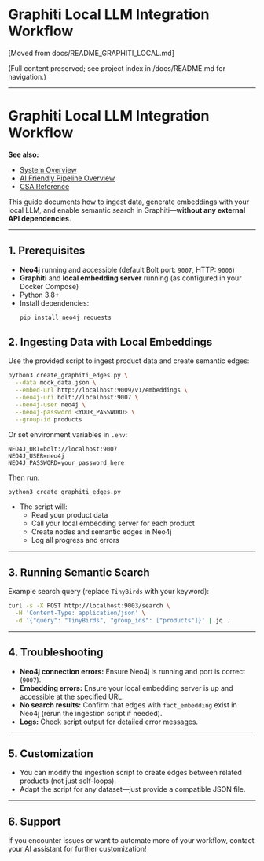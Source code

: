 # Graphiti Local LLM Integration Workflow

[Moved from docs/README_GRAPHITI_LOCAL.md]

(Full content preserved; see project index in /docs/README.md for navigation.)

---

# Graphiti Local LLM Integration Workflow

**See also:**
- [System Overview](../onboarding/SYSTEM_OVERVIEW.md)
- [AI Friendly Pipeline Overview](AI_FRIENDLY_PIPELINE_OVERVIEW.md)
- [CSA Reference](../CSA.md)


This guide documents how to ingest data, generate embeddings with your local LLM, and enable semantic search in Graphiti—**without any external API dependencies**.

---

## 1. Prerequisites
- **Neo4j** running and accessible (default Bolt port: `9007`, HTTP: `9006`)
- **Graphiti** and **local embedding server** running (as configured in your Docker Compose)
- Python 3.8+
- Install dependencies:
  ```sh
  pip install neo4j requests
  ```

## 2. Ingesting Data with Local Embeddings

Use the provided script to ingest product data and create semantic edges:

```sh
python3 create_graphiti_edges.py \
  --data mock_data.json \
  --embed-url http://localhost:9009/v1/embeddings \
  --neo4j-uri bolt://localhost:9007 \
  --neo4j-user neo4j \
  --neo4j-password <YOUR_PASSWORD> \
  --group-id products
```

Or set environment variables in `.env`:
```
NEO4J_URI=bolt://localhost:9007
NEO4J_USER=neo4j
NEO4J_PASSWORD=your_password_here
```
Then run:
```sh
python3 create_graphiti_edges.py
```

- The script will:
  - Read your product data
  - Call your local embedding server for each product
  - Create nodes and semantic edges in Neo4j
  - Log all progress and errors

---

## 3. Running Semantic Search

Example search query (replace `TinyBirds` with your keyword):
```sh
curl -s -X POST http://localhost:9003/search \
  -H 'Content-Type: application/json' \
  -d '{"query": "TinyBirds", "group_ids": ["products"]}' | jq .
```

---

## 4. Troubleshooting
- **Neo4j connection errors:** Ensure Neo4j is running and port is correct (`9007`).
- **Embedding errors:** Ensure your local embedding server is up and accessible at the specified URL.
- **No search results:** Confirm that edges with `fact_embedding` exist in Neo4j (rerun the ingestion script if needed).
- **Logs:** Check script output for detailed error messages.

---

## 5. Customization
- You can modify the ingestion script to create edges between related products (not just self-loops).
- Adapt the script for any dataset—just provide a compatible JSON file.

---

## 6. Support
If you encounter issues or want to automate more of your workflow, contact your AI assistant for further customization!

